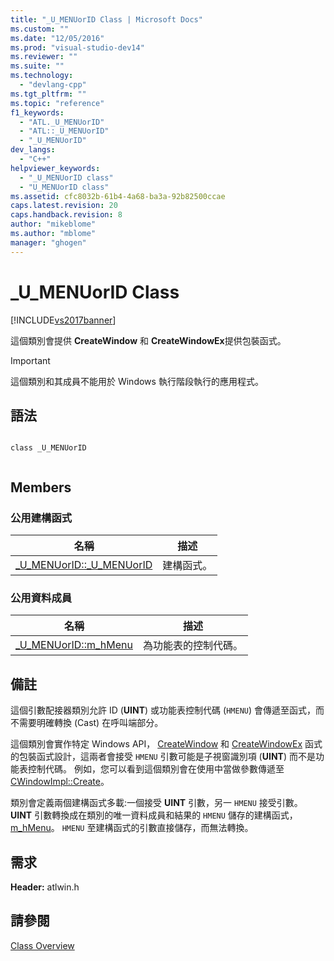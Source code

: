 ```yaml
---
title: "_U_MENUorID Class | Microsoft Docs"
ms.custom: ""
ms.date: "12/05/2016"
ms.prod: "visual-studio-dev14"
ms.reviewer: ""
ms.suite: ""
ms.technology: 
  - "devlang-cpp"
ms.tgt_pltfrm: ""
ms.topic: "reference"
f1_keywords: 
  - "ATL._U_MENUorID"
  - "ATL::_U_MENUorID"
  - "_U_MENUorID"
dev_langs: 
  - "C++"
helpviewer_keywords: 
  - "_U_MENUorID class"
  - "U_MENUorID class"
ms.assetid: cfc8032b-61b4-4a68-ba3a-92b82500ccae
caps.latest.revision: 20
caps.handback.revision: 8
author: "mikeblome"
ms.author: "mblome"
manager: "ghogen"
---
```

# _U_MENUorID Class
[!INCLUDE[vs2017banner](../../assembler/inline/includes/vs2017banner.md)]

這個類別會提供 **CreateWindow** 和 **CreateWindowEx**提供包裝函式。  
  
> [!IMPORTANT]
>  這個類別和其成員不能用於 Windows 執行階段執行的應用程式。  
  
## 語法  
  
```  
  
class _U_MENUorID  
  
```  
  
## Members  
  
### 公用建構函式  
  
|名稱|描述|  
|--------|--------|  
|[\_U\_MENUorID::\_U\_MENUorID](../Topic/_U_MENUorID::_U_MENUorID.md)|建構函式。|  
  
### 公用資料成員  
  
|名稱|描述|  
|--------|--------|  
|[\_U\_MENUorID::m\_hMenu](../Topic/_U_MENUorID::m_hMenu.md)|為功能表的控制代碼。|  
  
## 備註  
 這個引數配接器類別允許 ID \(**UINT**\) 或功能表控制代碼 \(`HMENU`\) 會傳遞至函式，而不需要明確轉換 \(Cast\) 在呼叫端部分。  
  
 這個類別會實作特定 Windows API， [CreateWindow](http://msdn.microsoft.com/library/windows/desktop/ms632679) 和 [CreateWindowEx](http://msdn.microsoft.com/library/windows/desktop/ms632680) 函式的包裝函式設計，這兩者會接受 `HMENU` 引數可能是子視窗識別項 \(**UINT**\) 而不是功能表控制代碼。  例如，您可以看到這個類別會在使用中當做參數傳遞至 [CWindowImpl::Create](../Topic/CWindowImpl::Create.md)。  
  
 類別會定義兩個建構函式多載:一個接受 **UINT** 引數，另一 `HMENU` 接受引數。  **UINT** 引數轉換成在類別的唯一資料成員和結果的 `HMENU` 儲存的建構函式， [m\_hMenu](../Topic/_U_MENUorID::m_hMenu.md)。  `HMENU` 至建構函式的引數直接儲存，而無法轉換。  
  
## 需求  
 **Header:** atlwin.h  
  
## 請參閱  
 [Class Overview](../../atl/atl-class-overview.md)
